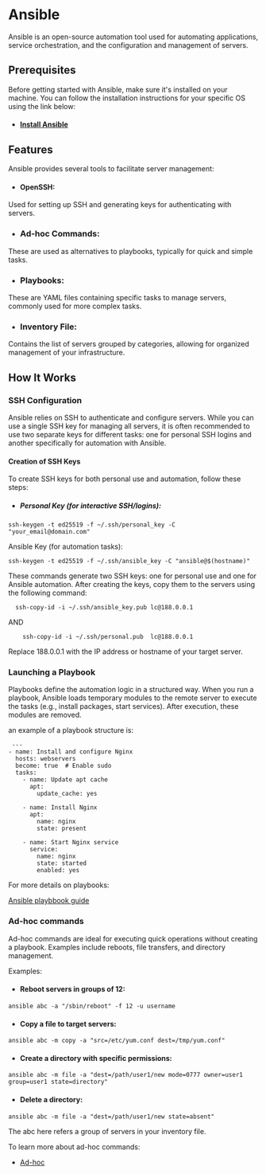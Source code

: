 # Ansible

Ansible is an open-source automation tool used for automating applications, service orchestration, and the configuration and management of servers.

## Prerequisites

Before getting started with Ansible, make sure it's installed on your machine. You can follow the installation instructions for your specific OS using the link below:

- #### [Install Ansible](https://spacelift.io/blog/how-to-install-ansible)

## Features

Ansible provides several tools to facilitate server management:

 - #### OpenSSH:
  Used for setting up SSH and generating keys for authenticating with servers.

  - ###  Ad-hoc Commands: 
  These are used as alternatives to playbooks, typically for quick and simple tasks.

- ### Playbooks:
 These are YAML files containing specific tasks to manage servers, commonly used for more complex tasks.

 - ###   Inventory File:
  Contains the list of servers grouped by categories, allowing for organized management of your infrastructure.

## How It Works

### SSH Configuration

Ansible relies on SSH to authenticate and configure servers. While you can use a single SSH key for managing all servers, it is often recommended to use two separate keys for different tasks: one for personal SSH logins and another specifically for automation with Ansible.

#### Creation of SSH Keys

To create SSH keys for both personal use and automation, follow these steps:

 - ##### Personal Key (for interactive SSH/logins):
```
ssh-keygen -t ed25519 -f ~/.ssh/personal_key -C "your_email@domain.com"
```
Ansible Key (for automation tasks):

    ssh-keygen -t ed25519 -f ~/.ssh/ansible_key -C "ansible@$(hostname)"

These commands generate two SSH keys: one for personal use and one for Ansible automation. After creating the keys, copy them to the servers using the following command:

``` 
  ssh-copy-id -i ~/.ssh/ansible_key.pub lc@188.0.0.1

```
AND 
```
    ssh-copy-id -i ~/.ssh/personal.pub  lc@188.0.0.1
  ```

Replace 188.0.0.1 with the IP address or hostname of your target server.

### Launching a Playbook

Playbooks define the automation logic in a structured way. When you run a playbook, Ansible loads temporary modules to the remote server to execute the tasks (e.g., install packages, start services). After execution, these modules are removed.


an example of a playbook structure is: 

```
 ---
- name: Install and configure Nginx
  hosts: webservers
  become: true  # Enable sudo
  tasks:
    - name: Update apt cache
      apt:
        update_cache: yes

    - name: Install Nginx
      apt:
        name: nginx
        state: present

    - name: Start Nginx service
      service:
        name: nginx
        state: started
        enabled: yes
```
For more details on playbooks:

[Ansible playbbook guide](https://docs.ansible.com/ansible/latest/playbook_guide/playbooks_intro.html)

### Ad-hoc commands 

Ad-hoc commands are ideal for executing quick operations without creating a playbook. Examples include reboots, file transfers, and directory management.


Examples:

- #### Reboot servers in groups of 12:

```
ansible abc -a "/sbin/reboot" -f 12 -u username
```
- #### Copy a file to target servers:

```
ansible abc -m copy -a "src=/etc/yum.conf dest=/tmp/yum.conf"
```

- #### Create a directory with specific permissions:

```
ansible abc -m file -a "dest=/path/user1/new mode=0777 owner=user1 group=user1 state=directory"
```

- #### Delete a directory:

```  
ansible abc -m file -a "dest=/path/user1/new state=absent"
```

The abc here refers a group of servers in your inventory file.


To learn more about  ad-hoc commands:

- [Ad-hoc](https://docs.ansible.com/ansible/2.8/user_guide/intro_adhoc.html)

